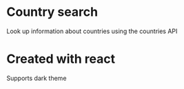 # Country search
Look up information about countries using the countries API
# Created with react
Supports dark theme
